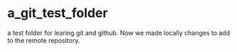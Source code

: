# a_git_test_folder
a test folder for learing git and github.
Now we made locally changes to add to the remote repository.
